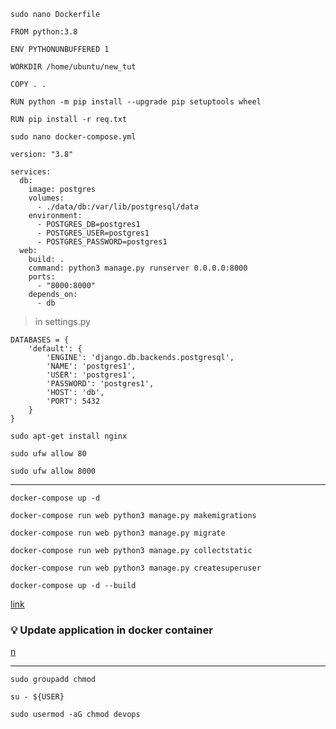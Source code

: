 ```
sudo nano Dockerfile
```
```
FROM python:3.8

ENV PYTHONUNBUFFERED 1

WORKDIR /home/ubuntu/new_tut

COPY . .

RUN python -m pip install --upgrade pip setuptools wheel

RUN pip install -r req.txt

```

```
sudo nano docker-compose.yml
```
```
version: "3.8"

services:
  db:
    image: postgres
    volumes:
      - ./data/db:/var/lib/postgresql/data
    environment:
      - POSTGRES_DB=postgres1
      - POSTGRES_USER=postgres1 
      - POSTGRES_PASSWORD=postgres1
  web: 
    build: .
    command: python3 manage.py runserver 0.0.0.0:8000
    ports:
      - "8000:8000"
    depends_on:
      - db 
```
> in settings.py
```
DATABASES = {
    'default': {
        'ENGINE': 'django.db.backends.postgresql',
        'NAME': 'postgres1',
        'USER': 'postgres1',
        'PASSWORD': 'postgres1',
        'HOST': 'db',
        'PORT': 5432
    }
}

```
```
sudo apt-get install nginx
```
```
sudo ufw allow 80
```
```
sudo ufw allow 8000
```
---
```
docker-compose up -d
```
```
docker-compose run web python3 manage.py makemigrations
```
```
docker-compose run web python3 manage.py migrate
```
```
docker-compose run web python3 manage.py collectstatic
```
```
docker-compose run web python3 manage.py createsuperuser
```

```
docker-compose up -d --build
```
[link](https://www.youtube.com/watch?v=jyapP2Yy0AQ)
### :bulb: Update application in docker container
[n](https://stackoverflow.com/questions/47854463/docker-got-permission-denied-while-trying-to-connect-to-the-docker-daemon-socke)

---
```
sudo groupadd chmod
```
```
su - ${USER}
```
```
sudo usermod -aG chmod devops
```
